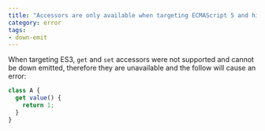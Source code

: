 ```yaml
---
title: "Accessors are only available when targeting ECMAScript 5 and higher."
category: error
tags:
- down-emit
---
```


When targeting ES3, `get` and `set` accessors were not supported and cannot be
down emitted, therefore they are unavailable and the follow will cause an error:

```ts
class A {
  get value() {
    return 1;
  }
}
```
